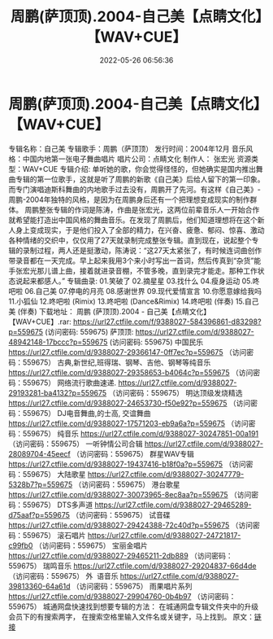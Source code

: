 ﻿---
title: 周鹏(萨顶顶).2004-自己美【点睛文化】【WAV+CUE】
date: 2022-05-26 06:56:36
categories: WAV车载音乐、镜像
tags: 华语中文
---
# 周鹏(萨顶顶).2004-自己美【点睛文化】【WAV+CUE】

专辑名称：自己美
专辑歌手：周鹏（萨顶顶）
发行时间：2004年12月
音乐风格：中国内地第一张电子舞曲唱片
唱片公司：点睛文化
制作人：
张宏光
资源类型：WAV+CUE
专辑介绍:
单听她的歌，你会觉得怪怪的，但她确实是国内推出舞曲专辑的第一位歌手，这就是听了周鹏的新歌《自己美》后给人留下的第一印象。而专门演唱迪斯科舞曲的内地歌手过去没有，周鹏开了先河。有这样《自己美》-周鹏-2004年独特的风格，是因为在周鹏身后还有一个把理想变成现实的制作群体。
周鹏整张专辑的作词是陈涛，作曲是张宏光，这两位前辈音乐人一开始合作就希望能打造出中国风格的舞曲音乐。在发现了周鹏后，他们知道理想将在这个新人身上变成现实，于是他们投入了全部的精力，在兴奋、疲惫、郁闷、惊喜、激动各种情绪的交织中，仅仅用了27天就录制完成整张专辑。直到现在，说起整个专辑的录制过程，两人还是挺激动，陈涛说：“这27天太紧张了，有时候连词曲创作带录音都在一天完成。早上起来我用3个来小时写出一首词，然后传真到“杂货”能手张宏光那儿谱上曲，接着就进录音棚，不管多晚，直到录完才能走。那种工作状态说起来都感人。”
专辑曲录:
01.笑破了
02.摘星星
03.找什么
04.瘦身运动
05.咚吧啦
06.自己美
07.停电的月亮
08.感谢世界
09.现代爱情宣言
10.你愿意嫁给我吗
11.小狐仙
12.咚吧啦 (Rimix)
13.咚吧啦
(Dance&Rimix)
14.咚吧啦 (伴奏)
15.自己美 (伴奏)
下载地址：
周鹏 (萨顶顶).2004 - 自己美【点睛文化】【WAV+CUE】.rar: https://url27.ctfile.com/f/9388027-584396861-d83298?p=559675
(访问密码: 559675)
萨顶顶: https://url27.ctfile.com/d/9388027-48942148-17bccc?p=559675
(访问密码: 559675)
中国民乐
https://url27.ctfile.com/d/9388027-29366147-0ff7ec?p=559675
（访问密码：559675）
古典,新世纪,班得瑞、钢琴、吉他、钢琴等纯音乐
https://url27.ctfile.com/d/9388027-29358653-b4064c?p=559675
（访问密码：559675）
网络流行歌曲速递.
https://url27.ctfile.com/d/9388027-29193281-ba4132?p=559675
（访问密码：559675）
明达顶级发烧精选
https://url27.ctfile.com/d/9388027-24653730-f50e92?p=559675
（访问密码：559675）
DJ电音舞曲,的士高, 交谊舞曲
https://url27.ctfile.com/d/9388027-17571203-eb9a6a?p=559675
（访问密码：559675）
纯音乐
https://url27.ctfile.com/d/9388027-30247851-00a191
（访问密码：559675）
一听钟情公司合辑
https://url27.ctfile.com/d/9388027-28089704-45eecf
（访问密码：559675）
群星WAV专辑
https://url27.ctfile.com/d/9388027-19437416-b18f0a?p=559675
（访问密码：559675）
大陆歌星
https://url27.ctfile.com/d/9388027-30247779-5328b7?p=559675
（访问密码：559675）
港台歌星
https://url27.ctfile.com/d/9388027-30073965-8ec8aa?p=559675
（访问密码：559675）
DTS多声道
https://url27.ctfile.com/d/9388027-29465289-d75aaf?p=559675
（访问密码：559675）
试音碟
https://url27.ctfile.com/d/9388027-29424388-72c40d?p=559675
（访问密码：559675）
滚石唱片
https://url27.ctfile.com/d/9388027-24721817-c99fb0
（访问密码：559675）
宝丽金唱片
https://url27.ctfile.com/d/9388027-29465211-2db889
（访问密码：559675）
瑞鸣音乐
https://url27.ctfile.com/d/9388027-29204837-66d4de
（访问密码：559675）
外  语音乐
https://url27.ctfile.com/d/9388027-39813360-64a61d
（访问密码：559675）
雨果唱片系列
https://url27.ctfile.com/d/9388027-29904760-0b4b97
（访问密码：559675）
城通网盘快速找到想要专辑的方法：
在城通网盘专辑文件夹中的升级会员下的有搜索两字，
在搜索空格里输入文件名或关键字，马上找到。
原文：[链接](https://blog.sina.com.cn/s/blog_1647c7e7601030xfq.html)
